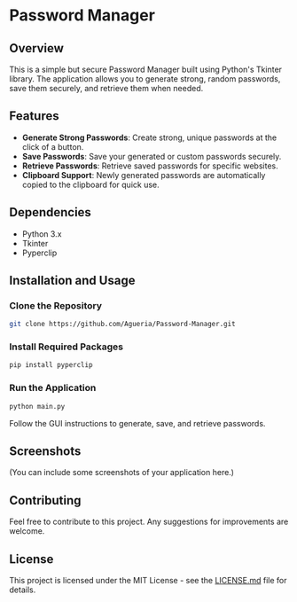 # Password Manager

## Overview

This is a simple but secure Password Manager built using Python's Tkinter library. The application allows you to generate strong, random passwords, save them securely, and retrieve them when needed.

## Features

- **Generate Strong Passwords**: Create strong, unique passwords at the click of a button.
- **Save Passwords**: Save your generated or custom passwords securely.
- **Retrieve Passwords**: Retrieve saved passwords for specific websites.
- **Clipboard Support**: Newly generated passwords are automatically copied to the clipboard for quick use.

## Dependencies

- Python 3.x
- Tkinter
- Pyperclip

## Installation and Usage

### Clone the Repository

```bash
git clone https://github.com/Agueria/Password-Manager.git
```

### Install Required Packages

```bash
pip install pyperclip
```

### Run the Application

```bash
python main.py
```

Follow the GUI instructions to generate, save, and retrieve passwords.

## Screenshots

(You can include some screenshots of your application here.)

## Contributing

Feel free to contribute to this project. Any suggestions for improvements are welcome.

## License

This project is licensed under the MIT License - see the [LICENSE.md](LICENSE.md) file for details.
